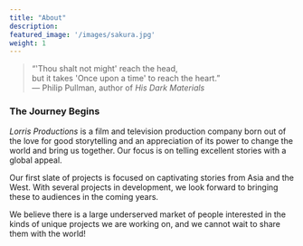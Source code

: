 ```yaml
---
title: "About"
description:
featured_image: '/images/sakura.jpg'
weight: 1
---
```

> “'Thou shalt not might' reach the head,  
> but it takes 'Once upon a time' to reach the heart.”  
> — Philip Pullman, author of *His Dark Materials*

### The Journey Begins

*Lorris Productions* is a film and television production company born out of the love for good storytelling and an appreciation of its power to change the world and bring us together. Our focus is on telling excellent stories with a global appeal.

Our first slate of projects is focused on captivating stories from Asia and the West. With several projects in development, we look forward to bringing these to audiences in the coming years.

We believe there is a large underserved market of people interested in the kinds of unique projects we are working on, and we cannot wait to share them with the world!